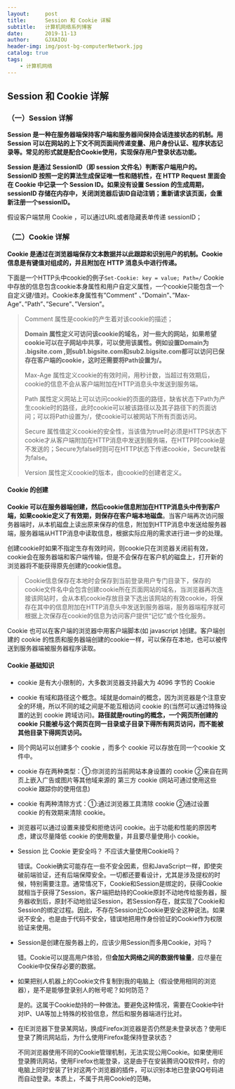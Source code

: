 ```yaml
---
layout:     post
title:      Session 和 Cookie 详解
subtitle:   计算机网络系列博客
date:       2019-11-13
author:     GJXAIOU 
header-img: img/post-bg-computerNetwork.jpg
catalog: true
tags:
    - 计算机网络
---
```


## Session 和 Cookie 详解

### （一）Session 详解

**Session 是一种在服务器端保持客户端和服务器间保持会话连接状态的机制。用 Session 可以在网站的上下文不同页面间传递变量、用户身份认证、程序状态记录等。常见的形式就是配合Cookie使用，实现保存用户登录状态功能。**

**Session 是通过 SessionID（即 session 文件名）判断客户端用户的。SessionID 按照一定的算法生成保证唯一性和随机性，在 HTTP Request 里面会在 Cookie 中记录一个 Session ID。如果没有设置 Session 的生成周期， sessionID 存储在内存中，关闭浏览器后该ID自动注销；重新请求该页面，会重新注册一个sessionID。**

假设客户端禁用 Cookie ，可以通过URL或者隐藏表单传递 sessionID；

### （二）Cookie 详解

**Cookie 是通过在浏览器端保存文本数据并以此跟踪和识别用户的机制。Cookie 信息是有键值对组成的，并且附加在 HTTP 消息头中进行传递。**

下面是一个HTTP头中cookie的例子`Set-Cookie: key = value; Path=/`
Cookie中存放的信息包含cookie本身属性和用户自定义属性，一个cookie只能包含一个自定义键/值对。Cookie本身属性有”Comment” 、”Domain”、”Max-Age”、”Path”、”Secure”、”Version”。

>Comment 属性是cookie的产生着对该cookie的描述；
>
>**Domain 属性定义可访问该cookie的域名，对一些大的网站，如果希望cookie可以在子网站中共享，可以使用该属性。例如设置Domain为 .bigsite.com ,则sub1.bigsite.com和sub2.bigsite.com都可以访问已保存在客户端的cookie，这时还需要将Path设置为/。**
>
>Max-Age 属性定义cookie的有效时间，用秒计数，当超过有效期后，cookie的信息不会从客户端附加在HTTP消息头中发送到服务端。
>
>Path 属性定义网站上可以访问cookie的页面的路径，缺省状态下Path为产生cookie时的路径，此时cookie可以被该路径以及其子路径下的页面访问；可以将Path设置为/，使cookie可以被网站下所有页面访问。
>
>Secure 属性值定义cookie的安全性，当该值为true时必须是HTTPS状态下cookie才从客户端附加在HTTP消息中发送到服务端，在HTTP时cookie是不发送的；Secure为false时则可在HTTP状态下传递cookie，Secure缺省为false。
>
>Version 属性定义cookie的版本，由cookie的创建者定义。

#### Cookie 的创建

**Cookie 可以在服务器端创建，然后cookie信息附加在HTTP消息头中传到客户端，如果cookie定义了有效期，则保存在客户端本地磁盘**。当客户端再次访问服务器端时，从本机磁盘上读出原来保存的信息，附加到HTTP消息中发送给服务器端，服务器端从HTTP消息中读取信息，根据实际应用的需求进行进一步的处理。

创建cookie时如果不指定生存有效时间，则cookie只在浏览器关闭前有效，cookie会在服务器端和客户端传输，但是不会保存在客户机的磁盘上，打开新的浏览器将不能获得原先创建的cookie信息。

> Cookie信息保存在本地时会保存到当前登录用户专门目录下，保存的cookie文件名中会包含创建cookie所在页面网站的域名，当浏览器再次连接该网站时，会从本机cookie存放目录下选出该网站的有效cookie，将保存在其中的信息附加在HTTP消息头中发送到服务器端，服务器端程序就可根据上次保存在cookie的信息为访问客户提供“记忆”或个性化服务。

Cookie 也可以在客户端的浏览器中用客户端脚本(如 javascript )创建。客户端创建的 cookie 的性质和服务器端创建的cookie一样，可以保存在本地，也可以被传送到服务器端被服务器程序读取。



#### Cookie 基础知识

- cookie 是有大小限制的，大多数浏览器支持最大为 4096 字节的 Cookie

- cookie 有域和路径这个概念。域就是domain的概念，因为浏览器是个注意安全的环境，所以不同的域之间是不能互相访问 cookie 的(当然可以通过特殊设置的达到 cookie 跨域访问)。**路径就是routing的概念，一个网页所创建的 cookie 只能被与这个网页在同一目录或子目录下得所有网页访问，而不能被其他目录下得网页访问。**

- 同个网站可以创建多个 cookie ，而多个 cookie 可以存放在同一个cookie 文件中。

- cookie 存在两种类型：①:你浏览的当前网站本身设置的 cookie ②来自在网页上嵌入广告或图片等其他域来源的 第三方 cookie (网站可通过使用这些 cookie 跟踪你的使用信息)

- cookie 有两种清除方式：①:通过浏览器工具清除 cookie  ②通过设置 cookie 的有效期来清除 cookie。

- 浏览器可以通过设置来接受和拒绝访问 cookie。出于功能和性能的原因考虑，建议尽量降低 cookie 的使用数量，并且要尽量使用小 cookie。

- Session 比 Cookie 更安全吗？ 不应该大量使用Cookie吗？

    错误。Cookie确实可能存在一些不安全因素，但和JavaScript一样，即使突破前端验证，还有后端保障安全。一切都还要看设计，尤其是涉及提权的时候，特别需要注意。通常情况下，Cookie和Session是绑定的，获得Cookie就相当于获得了Session，客户端把劫持的Cookie原封不动地传给服务器，服务器收到后，原封不动地验证Session，若Session存在，就实现了Cookie和Session的绑定过程。因此，不存在Session比Cookie更安全这种说法。如果说不安全，也是由于代码不安全，错误地把用作身份验证的Cookie作为权限验证来使用。

- Session是创建在服务器上的，应该少用Session而多用Cookie，对吗？

    错。Cookie可以提高用户体验，但**会加大网络之间的数据传输量**，应尽量在Cookie中仅保存必要的数据。

- 如果把别人机器上的Cookie文件复制到我的电脑上（假设使用相同的浏览器），是不是能够登录别人的帐号呢？如何防范？

    是的。这属于Cookie劫持的一种做法。要避免这种情况，需要在Cookie中针对IP、UA等加上特殊的校验信息，然后和服务器端进行比对。

- 在IE浏览器下登录某网站，换成Firefox浏览器是否仍然是未登录状态？使用IE登录了腾讯网站后，为什么使用Firefox能保持登录状态？

    不同浏览器使用不同的Cookie管理机制，无法实现公用Cookie。如果使用IE登录腾讯网站，使用Firefox也能登录，这是由于在安装腾讯QQ软件时，你的电脑上同时安装了针对这两个浏览器的插件，可以识别本地已登录QQ号码进而自动登录。本质上，不属于共用Cookie的范畴。
